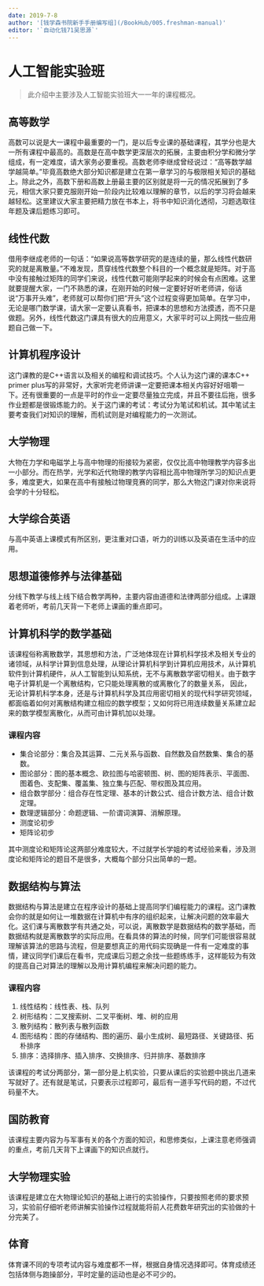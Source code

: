 ```yaml
---
date: 2019-7-8
author: '[钱学森书院新手手册编写组](/BookHub/005.freshman-manual)'
editor: '`自动化钱71吴思源`'
---
```


# 人工智能实验班

> 此介绍中主要涉及人工智能实验班大一一年的课程概况。

## 高等数学

高数可以说是大一课程中最重要的一门，是以后专业课的基础课程，其学分也是大一所有课程中最高的。高数是在高中数学更深层次的拓展，主要由积分学和微分学组成，有一定难度，请大家务必要重视。高数老师李继成曾经说过：“高等数学越学越简单。”毕竟高数绝大部分知识都是建立在第一章学习的与极限相关知识的基础上。除此之外，高数下册和高数上册最主要的区别就是将一元的情况拓展到了多元，相信大家只要克服刚开始一阶段内比较难以理解的章节，以后的学习将会越来越轻松。这里建议大家主要把精力放在书本上，将书中知识消化透彻，习题选取往年题及课后题练习即可。

## 线性代数

借用李继成老师的一句话：“如果说高等数学研究的是连续的量，那么线性代数研究的就是离散量。”不难发现，贯穿线性代数整个科目的一个概念就是矩阵。对于高中没有接触过矩阵的同学们来说，线性代数可能刚学起来的时候会有点困难。这里就要提醒大家，一门不熟悉的课，在刚开始的时候一定要好好听老师讲，俗话说“万事开头难”，老师就可以帮你们把“开头”这个过程变得更加简单。在学习中，无论是哪门数学课，请大家一定要认真看书，把课本的思想和方法摸透，而不只是做题。另外，线性代数这门课具有很大的应用意义，大家平时可以上网找一些应用题自己做一下。

## 计算机程序设计

这门课教的是C++语言以及相关的编程和调试技巧。个人认为这门课的课本C++ primer plus写的非常好，大家听完老师讲课一定要把课本相关内容好好咀嚼一下。还有很重要的一点是平时的作业一定要尽量独立完成，并且不要往后拖，很多作业题都是很锻炼能力的。关于这门课的考试：考试分为笔试和机试。其中笔试主要考查我们对知识的理解，而机试则是对编程能力的一次测试。

## 大学物理

大物在力学和电磁学上与高中物理的衔接较为紧密，仅仅比高中物理教学内容多出一小部分。而在热学，光学和近代物理的教学内容相比高中物理所学习的知识点更多，难度更大，如果在高中有接触过物理竞赛的同学，那么大物这门课对你来说将会学的十分轻松。

## 大学综合英语

与高中英语上课模式有所区别，更注重对口语，听力的训练以及英语在生活中的应用。

## 思想道德修养与法律基础

分线下教学与线上线下结合教学两种，主要内容由道德和法律两部分组成。上课跟着老师听，考前几天背一下老师上课画的重点即可。

##  计算机科学的数学基础

该课程俗称离散数学，其思想和方法，广泛地体现在计算机科学技术及相关专业的诸领域，从科学计算到信息处理，从理论计算机科学到计算机应用技术，从计算机软件到计算机硬件，从人工智能到认知系统，无不与离散数学密切相关。由于数字电子计算机是一个离散结构，它只能处理离散的或离散化了的数量关系， 因此，无论计算机科学本身，还是与计算机科学及其应用密切相关的现代科学研究领域，都面临着如何对离散结构建立相应的数学模型；又如何将已用连续数量关系建立起来的数学模型离散化，从而可由计算机加以处理。

### 课程内容

- 集合论部分：集合及其运算、二元关系与函数、自然数及自然数集、集合的基数。
- 图论部分：图的基本概念、欧拉图与哈密顿图、树、图的矩阵表示、平面图、图着色、支配集、覆盖集、独立集与匹配、带权图及其应用。
- 组合数学部分：组合存在性定理、基本的计数公式、组合计数方法、组合计数定理。
- 数理逻辑部分：命题逻辑、一阶谓词演算、消解原理。
- 测度论初步
- 矩阵论初步

其中测度论和矩阵论这两部分难度较大，不过就学长学姐的考试经验来看，涉及测度论和矩阵论的题目不是很多，大概每个部分只出简单的一题。

## 数据结构与算法

数据结构与算法是建立在程序设计的基础上提高同学们编程能力的课程。这门课教会你的就是如何让一堆数据在计算机中有序的组织起来，让解决问题的效率最大化。这们课与离散数学有共通之处，可以说，离散数学是数据结构的数学基础，而数据结构就是离散数学的实际应用。在看具体的算法的时候，同学们可能很容易就理解该算法的思路与流程，但是要想真正的用代码实现确是一件有一定难度的事情，建议同学们课后在看书，完成课后习题之余找一些题练练手，这样能较为有效的提高自己对算法的理解以及用计算机编程来解决问题的能力。

### 课程内容

1. 线性结构：线性表、栈、队列
2. 树形结构：二叉搜索树、二叉平衡树、堆、树的应用
3. 散列结构：散列表与散列函数
4. 图形结构：图的存储结构、图的遍历、最小生成树、最短路径、关键路径、拓朴排序
5. 排序：选择排序、插入排序、交换排序、归并排序、基数排序

该课程的考试分两部分，第一部分是上机实验，只要从课后的实验题中挑出几道来写就好了。还有就是笔试，只要表示过程即可，最后有一道手写代码的题，不过代码量不大。

## 国防教育

该课程主要内容为与军事有关的各个方面的知识，和思修类似，上课注意老师强调的重点，考前几天背下上课画下的知识点就行。

## 大学物理实验

该课程是建立在大物理论知识的基础上进行的实验操作，只要按照老师的要求预习，实验前仔细听老师讲解实验操作过程就能将前人花费数年研究出的实验做的十分完美了。

##  体育

体育课不同的专项考试内容与难度都不一样，根据自身情况选择即可。体育成绩还包括体侧与跑操部分，平时定量的运动也是必不可少的。
